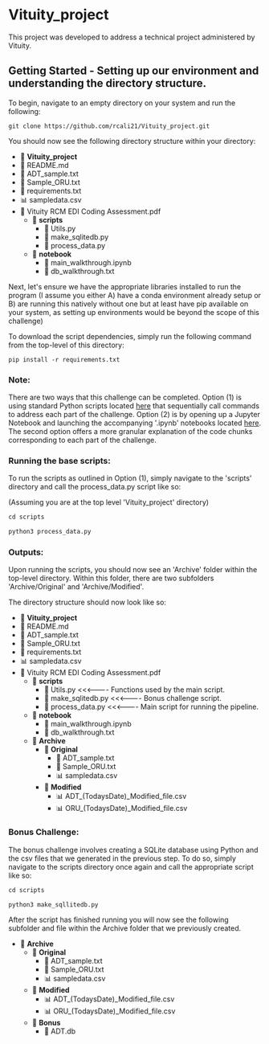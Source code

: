 # Vituity_project

This project was developed to address a technical project administered by Vituity.

## Getting Started - Setting up our environment and understanding the directory structure.

To begin, navigate to an empty directory on your system and run the following:

`git clone https://github.com/rcali21/Vituity_project.git`

You should now see the following directory structure within your directory:

- 📂 **Vituity_project**
- 📄 README.md
- 📄 ADT_sample.txt
- 📄 Sample_ORU.txt
- 📄 requirements.txt
- 📊 sampledata.csv
- 📄 Vituity RCM EDI Coding Assessment.pdf
  - 📂 **scripts**
    - 🐍 Utils.py
    - 🐍 make_sqlitedb.py
    - 🐍 process_data.py
  - 📂 **notebook**
    - 📓 main_walkthrough.ipynb
    - 📓 db_walkthrough.txt


Next, let's ensure we have the appropriate libraries installed to run the program (I assume you either A) have a conda environment already setup or B) are running this natively without one but at least have pip available on your system, as setting up environments would be beyond the scope of this challenge)

To download the script dependencies, simply run the following command from the top-level of this directory:

`pip install -r requirements.txt`


### Note: 
There are two ways that this challenge can be completed. Option (1) is using standard Python scripts located [here](https://github.com/rcali21/Vituity_project/tree/main/scripts) that sequentially call commands to address each part of the challenge. Option (2) is by opening up a Jupyter Notebook and launching the accompanying '.ipynb' notebooks located [here](https://github.com/rcali21/Vituity_project/tree/main/notebook). The second option offers a more granular explanation of the code chunks corresponding to each part of the challenge.


### Running the base scripts:

To run the scripts as outlined in Option (1), simply navigate to the 'scripts' directory and call the process_data.py script like so:

(Assuming you are at the top level 'Vituity_project' directory)

````md
cd scripts

python3 process_data.py
````

### Outputs:
Upon running the scripts, you should now see an 'Archive' folder within the top-level directory. Within this folder, there are two subfolders 'Archive/Original' and 'Archive/Modified'.

The directory structure should now look like so:

- 📂 **Vituity_project**
- 📄 README.md
- 📄 ADT_sample.txt
- 📄 Sample_ORU.txt
- 📄 requirements.txt
- 📊 sampledata.csv
- 📄 Vituity RCM EDI Coding Assessment.pdf
  - 📂 **scripts**
    - 🐍 Utils.py <<<---- Functions used by the main script.
    - 🐍 make_sqlitedb.py <<<---- Bonus challenge script.
    - 🐍 process_data.py <<<---- Main script for running the pipeline.
  - 📂 **notebook**
    - 📓 main_walkthrough.ipynb
    - 📓 db_walkthrough.txt
  - 📂 **Archive**
    - 📂 **Original**
      - 📄 ADT_sample.txt
      - 📄 Sample_ORU.txt
      - 📊 sampledata.csv
    - 📂 **Modified**
      - 📊 ADT_(TodaysDate)_Modified_file.csv
      - 📊 ORU_(TodaysDate)_Modified_file.csv
     


### Bonus Challenge:

The bonus challenge involves creating a SQLite database using Python and the csv files that we generated in the previous step. To do so, simply navigate to the scripts directory once again and call the appropriate script like so:

````md
cd scripts

python3 make_sqllitedb.py
````

After the script has finished running you will now see the following subfolder and file within the Archive folder that we previously created.

  - 📂 **Archive**
    - 📂 **Original**
      - 📄 ADT_sample.txt
      - 📄 Sample_ORU.txt
      - 📊 sampledata.csv
    - 📂 **Modified**
      - 📊 ADT_(TodaysDate)_Modified_file.csv
      - 📊 ORU_(TodaysDate)_Modified_file.csv
    - 📂 **Bonus**
      - 💾 ADT.db

